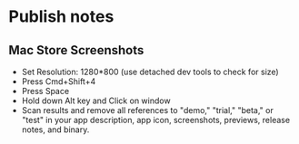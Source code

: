 # Publish notes

## Mac Store Screenshots
* Set Resolution: 1280*800 (use detached dev tools to check for size)
* Press Cmd+Shift+4
* Press Space
* Hold down Alt key and Click on window
* Scan results and remove all references to "demo," "trial," "beta," or "test" in your app description, app icon, screenshots, previews, release notes, and binary.
